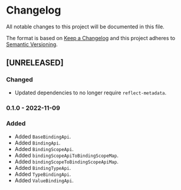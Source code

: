 # Changelog
All notable changes to this project will be documented in this file.

The format is based on [Keep a Changelog](http://keepachangelog.com/en/1.0.0/)
and this project adheres to [Semantic Versioning](http://semver.org/spec/v2.0.0.html).

<!--
## [UNRELEASED]

### Added
### Changed
### Deprecated
### Removed
### Fixed
### Security
### Docs
-->




## [UNRELEASED]

### Changed
- Updated dependencies to no longer require `reflect-metadata`.




### 0.1.0 - 2022-11-09

### Added
- Added `BaseBindingApi`.
- Added `BindingApi`.
- Added `BindingScopeApi`.
- Added `bindingScopeApiToBindingScopeMap`.
- Added `bindingScopeToBindingScopeApiMap`.
- Added `BindingTypeApi`.
- Added `TypeBindingApi`.
- Added `ValueBindingApi`.



